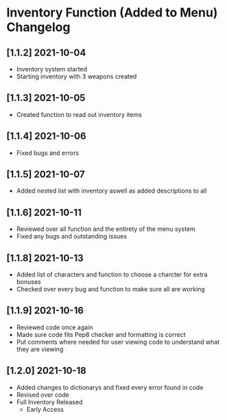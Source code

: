 # Inventory Function (Added to Menu) Changelog

## [1.1.2] 2021-10-04
- Inventory system started
- Starting inventory with 3 weapons created

## [1.1.3] 2021-10-05
- Created function to read out inventory items

## [1.1.4] 2021-10-06
- Fixed bugs and errors

## [1.1.5] 2021-10-07
- Added nested list with inventory aswell as added descriptions to all

## [1.1.6] 2021-10-11
- Reviewed over all function and the entirety of the menu system
- Fixed any bugs and outstanding issues

## [1.1.8] 2021-10-13
- Added list of characters and function to choose a charcter for extra bonuses
- Checked over every bug and function to make sure all are working

## [1.1.9] 2021-10-16
- Reviewed code once again
- Made sure code fits Pep8 checker and formatting is correct
- Put comments where needed for user viewing code to understand what they are viewing

## [1.2.0] 2021-10-18
- Added changes to dictionarys and fixed every error found in code
- Revised over code
- Full Inventory Released
    - Early Access